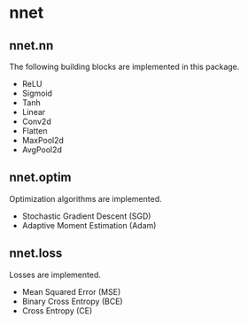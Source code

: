 # nnet
## nnet.nn
The following building blocks are implemented in this package.

* ReLU
* Sigmoid
* Tanh
* Linear
* Conv2d
* Flatten
* MaxPool2d
* AvgPool2d


## nnet.optim
Optimization algorithms are implemented.

* Stochastic Gradient Descent (SGD) 
* Adaptive Moment Estimation (Adam)

## nnet.loss
Losses are implemented.

* Mean Squared Error (MSE)
* Binary Cross Entropy (BCE)
* Cross Entropy (CE)



